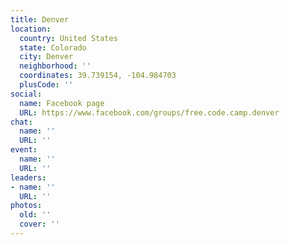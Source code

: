 ```yaml
---
title: Denver
location:
  country: United States
  state: Colorado
  city: Denver
  neighborhood: ''
  coordinates: 39.739154, -104.984703
  plusCode: ''
social:
  name: Facebook page
  URL: https://www.facebook.com/groups/free.code.camp.denver
chat:
  name: ''
  URL: ''
event:
  name: ''
  URL: ''
leaders:
- name: ''
  URL: ''
photos:
  old: ''
  cover: ''
---
```

